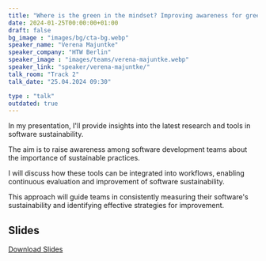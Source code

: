 ```yaml
---
title: "Where is the green in the mindset? Improving awareness for green coding  in the software development process 🇬🇧"
date: 2024-01-25T00:00:00+01:00
draft: false
bg_image : "images/bg/cta-bg.webp"
speaker_name: "Verena Majuntke"
speaker_company: "HTW Berlin"
speaker_image : "images/teams/verena-majuntke.webp"
speaker_link: "speaker/verena-majuntke/"
talk_room: "Track 2"
talk_date: "25.04.2024 09:30"

type : "talk"
outdated: true
---
```


In my presentation, I'll provide insights into the latest research and tools in software sustainability. 

The aim is to raise awareness among software development teams about the importance of sustainable practices. 

I will discuss how these tools can be integrated into workflows, enabling continuous evaluation and improvement of software sustainability. 

This approach will guide teams in consistently measuring their software's sustainability and identifying effective strategies for improvement.

## Slides

[<i class='tf-ion-android-download'></i> Download Slides](/files/slides/Majuntke-Verena_ecoCompute.pdf)